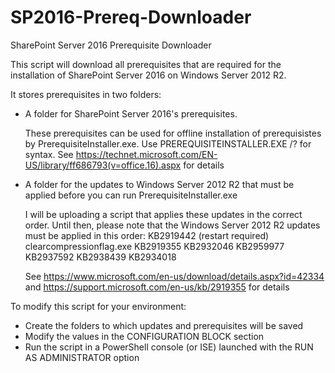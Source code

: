 # SP2016-Prereq-Downloader
SharePoint Server 2016 Prerequisite Downloader

This script will download all prerequisites that are required for the installation of SharePoint Server 2016 on Windows Server 2012 R2.

It stores prerequisites in two folders:

- A folder for SharePoint Server 2016's prerequisites. 

  These prerequisites can be used for offline installation of prerequisistes by PrerequisiteInstaller.exe. 
  Use PREREQUISITEINSTALLER.EXE /? for syntax.
  See https://technet.microsoft.com/EN-US/library/ff686793(v=office.16).aspx for details

- A folder for the updates to Windows Server 2012 R2 that must be applied
  before you can run PrerequisiteInstaller.exe

  I will be uploading a script that applies these updates in the correct order.
  Until then, please note that the Windows Server 2012 R2 updates must be applied in this order:
    KB2919442 (restart required)
    clearcompressionflag.exe
    KB2919355
    KB2932046
    KB2959977
    KB2937592
    KB2938439
    KB2934018
  
  See https://www.microsoft.com/en-us/download/details.aspx?id=42334 and
  https://support.microsoft.com/en-us/kb/2919355 for details
  
To modify this script for your environment:

- Create the folders to which updates and prerequisites will be saved
- Modify the values in the CONFIGURATION BLOCK section
- Run the script in a PowerShell console (or ISE) launched with the RUN AS ADMINISTRATOR option
